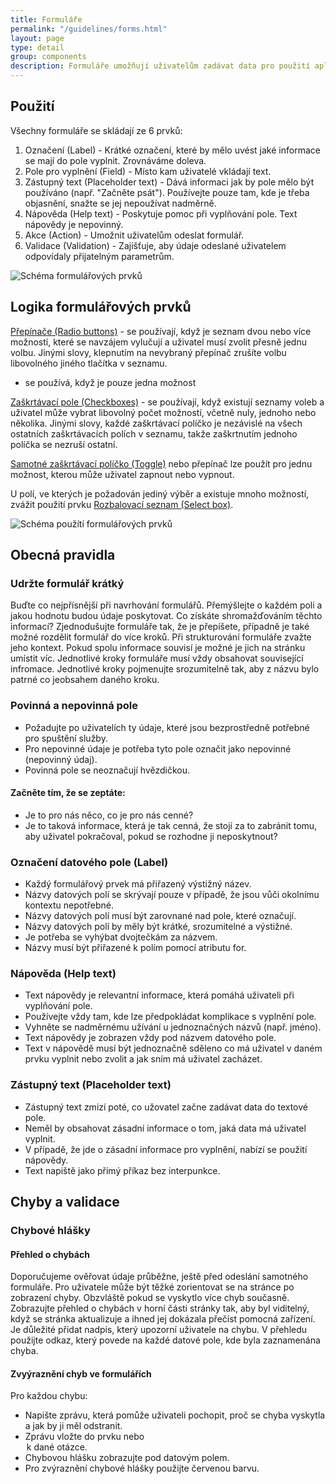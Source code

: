 ```yaml
---
title: Formuláře
permalink: "/guidelines/forms.html"
layout: page
type: detail
group: components
description: Formuláře umožňují uživatelům zadávat data pro použití aplikací. Používají se k získávání informací. Duležité je aby uživatelé nebyli při jeho vyplňování rušeni okolními vlivy. Při navrhování formulářů je důležité myslet na jejich strukturu. Jednotlivé prvky se řídí pravidly, které jsou sepsány v sekci komponenty.
---
```


## Použití

Všechny formuláře se skládají ze 6 prvků:

1. Označení (Label) - Krátké označení, které by mělo uvést jaké informace se mají do pole vyplnit. Zrovnáváme doleva.
2. Pole pro vyplnění (Field)  - Místo kam uživatelé vkládají text.
3. Zástupný text (Placeholder text) - Dává informaci jak by pole mělo být používáno (např. "Začněte psát"). Používejte pouze tam, kde je třeba objasnění, snažte se jej nepoužívat nadměrně.
4. Nápověda (Help text) - Poskytuje pomoc při vyplňování pole. Text nápovědy je nepovinný.
5. Akce (Action) - Umožnit uživatelům odeslat formulář.
6. Validace (Validation) - Zajišťuje, aby údaje odeslané uživatelem odpovídaly přijatelným parametrům.

![Schéma formulářových prvků](/mv-design-system/images/form_schema.png)

## Logika formulářových prvků

[Přepínače (Radio buttons)](/mv-design-system/components/radio-button.html) - se používají, když je seznam dvou nebo více možností, které se navzájem vylučují a uživatel musí zvolit přesně jednu volbu. Jinými slovy, klepnutím na nevybraný přepínač zrušíte volbu libovolného jiného tlačítka v seznamu.

 - se používá, když je pouze jedna možnost

[Zaškrtávací pole (Checkboxes)](/mv-design-system/components/checkbox.html) - se používají, když existují seznamy voleb a uživatel může vybrat libovolný počet možností, včetně nuly, jednoho nebo několika. Jinými slovy, každé zaškrtávací políčko je nezávislé na všech ostatních zaškrtávacích polích v seznamu, takže zaškrtnutím jednoho políčka se nezruší ostatní. 

[Samotné zaškrtávací políčko (Toggle)](/mv-design-system/components/toggle.html) nebo přepínač lze použít pro jednu možnost, kterou může uživatel zapnout nebo vypnout.

U polí, ve kterých je požadován jediný výběr a existuje mnoho možností, zvážit použití prvku [Rozbalovací seznam (Select box)](/mv-design-system/components/selectbox.html).

![Schéma použítí formulářových prvků](/mv-design-system/images/schema_inputy.png)

## Obecná pravidla

### Udržte formulář krátký

Buďte co nejpřísnější při navrhování formulářů. Přemýšlejte o každém poli a jakou hodnotu budou údaje poskytovat. Co získáte shromažďováním těchto informací?
Zjednodušujte formuláře tak, že je přepíšete, případně je také možné rozdělit formulář do více kroků. Při strukturování formuláře zvažte jeho kontext. Pokud spolu informace souvisí je možné je jich na stránku umístit víc. Jednotlivé kroky formuláře musí vždy obsahovat související infromace. Jednotlivé kroky pojmenujte srozumitelně tak, aby z názvu bylo patrné co jeobsahem daného kroku.

### Povinná a nepovinná pole

* Požadujte po uživatelích ty údaje, které jsou bezprostředně potřebné pro spuštění služby. 
* Pro nepovinné údaje je potřeba tyto pole označit jako nepovinné (nepovinný údaj).
* Povinná pole se neoznačují hvězdičkou.

#### Začněte tím, že se zeptáte:

* Je to pro nás něco, co je pro nás cenné?
* Je to taková informace, která je tak cenná, že stojí za to zabránit tomu, aby uživatel pokračoval, pokud se rozhodne ji neposkytnout?

### Označení datového pole (Label)

* Každý formulářový prvek má přiřazený výstižný název.
* Názvy datových polí se skrývají pouze v případě, že jsou vůči okolnímu kontextu nepotřebné.
* Názvy datových polí musí být zarovnané nad pole, které označují.
* Názvy datových polí by měly být krátké, srozumitelné a výstižné.
* Je potřeba se vyhýbat dvojtečkám za názvem.
* Názvy musí být přiřazené k polím pomocí atributu for.

### Nápověda (Help text)

* Text nápovědy je relevantní informace, která pomáhá uživateli při vyplňování pole.
* Používejte vždy tam, kde lze předpokládat komplikace s vyplnění pole.
* Vyhněte se nadměrnému užívání u jednoznačných názvů (např. jméno).
* Text nápovědy je zobrazen vždy pod názvem datového pole. 
* Text v nápovědě musí být jednoznačně sděleno co má uživatel v daném prvku vyplnit nebo zvolit a jak sním má uživatel zacházet.

### Zástupný text (Placeholder text)

* Zástupný text zmizí poté, co užovatel začne zadávat data do textové pole.
* Neměl by obsahovat zásadní informace o tom, jaká data má uživatel vyplnit.
* V případě, že jde o zásadní informace pro vyplnění, nabízí se použití nápovědy.
* Text napiště jako přímý příkaz bez interpunkce.

## Chyby a validace

### Chybové hlášky

#### Přehled o chybách

Doporučujeme ověřovat údaje průběžne, ještě před odeslání samotného formuláře. Pro uživatele může být těžké zorientovat se na stránce po zobrazení chyby. Obzvláště pokud se vyskytlo více chyb současně. Zobrazujte přehled o chybách v horní části stránky tak, aby byl viditelný, když se stránka aktualizuje a ihned jej dokázala přečíst pomocná zařízení. Je důležité přidat nadpis, který upozorní uživatele na chybu. V přehledu použijte odkaz, který povede na každé datové pole, kde byla zaznamenána chyba.

#### Zvyýraznění chyb ve formulářích

Pro každou chybu:

* Napište zprávu, která pomůže uživateli pochopit, proč se chyba vyskytla a jak by ji měl odstranit.
* Zprávu vložte do prvku <label> nebo <legend> k dané otázce.
* Chybovou hlášku zobrazujte pod datovým polem.
* Pro zvýraznění chybové hlášky použijte červenou barvu.

















